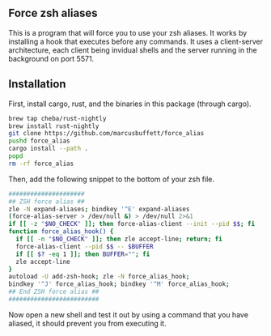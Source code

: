 ## Force zsh aliases

This is a program that will force you to use your zsh aliases. It works by installing a hook that executes before any commands. It uses a client-server architecture, each client being invidual shells and the server running in the background on port 5571.

## Installation

First, install cargo, rust, and the binaries in this package (through cargo).
```bash
brew tap cheba/rust-nightly
brew install rust-nightly
git clone https://github.com/marcusbuffett/force_alias
pushd force_alias
cargo install --path .
popd
rm -rf force_alias
```

Then, add the following snippet to the bottom of your zsh file.

```bash
#####################
## ZSH force alias ##
zle -N expand-aliases; bindkey '^E' expand-aliases
(force-alias-server > /dev/null &) > /dev/null 2>&1
if [[ -z "$NO_CHECK" ]]; then force-alias-client --init --pid $$; fi
function force_alias_hook() {
  if [[ -n "$NO_CHECK" ]]; then zle accept-line; return; fi
  force-alias-client --pid $$ -- $BUFFER
  if [[ $? -eq 1 ]]; then BUFFER=""; fi
  zle accept-line
}
autoload -U add-zsh-hook; zle -N force_alias_hook;
bindkey '^J' force_alias_hook; bindkey '^M' force_alias_hook;
## End ZSH force alias ##
#########################
```

Now open a new shell and test it out by using a command that you have aliased, it should prevent you from executing it.
